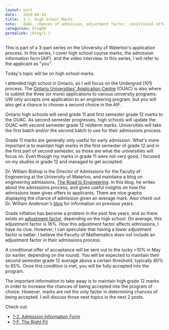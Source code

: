 ```yaml
---
layout: post
date:   2020-04-19
title:  1-1. High School Marks
note:   OUAC, chances of admission, adjustment factor, conditional offer.
categories: blogUW
permalink: /blog/1-1
---
```

This is part of a 3-part series on the University of Waterloo's application process. In this series, I cover high school course marks, the admission information form (AIF), and the video interview. In this series, I will refer to the applicant as "you".

Today's topic will be on high school marks.

I attended high school in Ontario, so I will focus on the Undergrad (101) process. The [Ontario Universities' Application Centre](https://www.ouac.on.ca/) (OUAC) is also where to submit the three (or more) applications to various university programs. UW only accepts one application to an engineering program, but you will also get a chance to choose a second choice in the AIF.

Ontario high schools will send grade 11 and first semester grade 12 marks to the OUAC. As second semester progresses, high schools will update the OUAC with second semester grade 12 midterm marks. Universities will take the first batch and/or the second batch to use for their admissions process.

Grade 11 marks are generally only useful for early admission. What's more important is to maintain high marks in the first semester of grade 12 and in the first part of second semester, as those are what the universities will focus on. Even though my marks in grade 11 were not very good, I focused on my studies in grade 12 and managed to get accepted.

Dr. William Bishop is the Director of Admissions for the Faculty of Engineering at the University of Waterloo, and maintains a blog on engineering admissions, [The Road to Engineering](https://theroadtoengineering.com/). In this blog, he writes about the admissions process, and gives useful insights on how the admissions team gives offers to applicants. There are nice graphs displaying the chance of admission given an average mark. Also check out Dr. William Anderson's [blog](https://profbillanderson.com/) for information on previous years.

Grade inflation has become a problem in the past few years, and so there exists an [adjustment factor](https://docs.google.com/spreadsheets/d/1aj9k8iaBgWYREcT6vtiKAFV8X8aTYtN7fdxHlLbSioA/htmlview#), depending on the high school. On average, this adjustment factor is 16%. How this adjustment factor affects admissions, I have no clue. However, I can speculate that having a lower adjustment factor is better. I believe the Faculty of Mathematics does not include an adjustment factor in their admissions process.

A conditional offer of acceptance will be sent out to the lucky ~10% in May (or earlier, depending on the round). You will be expected to maintain their second semester grade 12 average above a certain threshold, typically 80% to 85%. Once this condition is met, you will be fully accepted into the program.

The important information to take away is to maintain high grade 12 marks in order to increase the chances of being accepted into the program of choice. However, marks are not the only factor in determining chances of being accepted. I will discuss those next topics in the next 2 posts.

Check out:

* [1-2. Admission Information Form](/blog/1-2)
* [1-F. The Right Fit](/blog/1-F)
